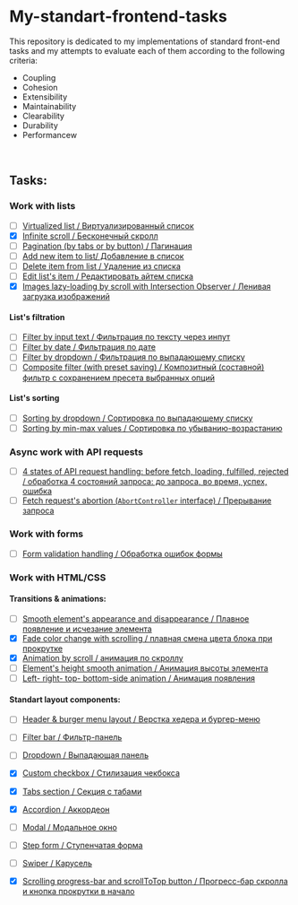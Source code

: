# My-standart-frontend-tasks
This repository is dedicated to my implementations of standard front-end tasks and my attempts to evaluate each of them according to the following criteria:
* Coupling
* Cohesion
* Extensibility
* Maintainability
* Clearability
* Durability
* Performancew

<br/>

## Tasks:
### Work with lists
- [ ] [Virtualized list / Виртуализированный список]()
- [x] [Infinite scroll / Бесконечный скролл](https://github.com/proehavshiy/infinite-scrolling/tree/main)
- [ ] [Pagination (by tabs or by button) / Пагинация]()
- [ ] [Add new item to list/ Добавление в список]()
- [ ] [Delete item from list / Удаление из списка]()
- [ ] [Edit list's item / Редактировать айтем списка]()
- [x] [Images lazy-loading by scroll with Intersection Observer / Ленивая загрузка изображений](https://github.com/proehavshiy/image-lazy-loading/tree/main)
#### List's filtration
- [ ] [Filter by input text / Фильтрация по тексту через инпут]()
- [ ] [Filter by date / Фильтрация по дате]()
- [ ] [Filter by dropdown / Фильтрация по выпадающему списку]()
- [ ] [Composite filter (with preset saving) / Композитный (составной) фильтр с сохранением пресета выбранных опций]()
#### List's sorting
- [ ] [Sorting by dropdown / Сортировка по выпадающему списку]()
- [ ] [Sorting by min-max values / Сортировка по убыванию-возрастанию]()
### Async work with API requests
- [ ] [4 states of API request handling: before fetch, loading, fulfilled, rejected / обработка 4 состояний запроса: до запроса, во время, успех, ошибка ]()
- [ ] [Fetch request's abortion (`AbortController` interface) / Прерывание запроса]()
### Work with forms
- [ ] [Form validation handling / Обработка ошибок формы]()
### Work with HTML/CSS
#### Transitions & animations:
- [ ] [Smooth element's appearance and disappearance / Плавное появление и исчезание элемента]()
- [x] [Fade color change with scrolling / плавная смена цвета блока при прокрутке](https://github.com/proehavshiy/fade-color-change-with-scrolling/tree/main)
- [x] [Animation by scroll / анимация по скроллу](https://github.com/proehavshiy/animation-by-scroll/tree/main)
- [ ] [Element's height smooth animation / Анимация высоты элемента]()
- [ ] [Left- right- top- bottom-side animation / Анимация появления]()
#### Standart layout components:
- [ ] [Header & burger menu layout / Верстка хедера и бургер-меню]()
- [ ] [Filter bar / Фильтр-панель]()
- [ ] [Dropdown / Выпадающая панель]()
- [x] [Custom checkbox / Стилизация чекбокса](https://github.com/proehavshiy/My-standart-frontend-tasks/blob/main/CustomCheckBox.md)
- [x] [Tabs section / Секция с табами](https://github.com/proehavshiy/My-standart-frontend-tasks/blob/main/Tabs.MD)
- [x] [Accordion / Аккордеон](https://github.com/proehavshiy/accordeon)
- [ ] [Modal / Модальное окно]()
- [ ] [Step form / Ступенчатая форма]()
- [ ] [Swiper / Карусель]()
- [x] [Scrolling progress-bar and scrollToTop button / Прогресс-бар скролла и кнопка прокрутки в начало](https://github.com/proehavshiy/scroll-progress-bar-task/tree/main)

